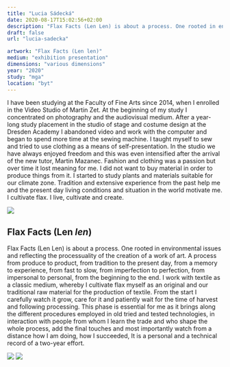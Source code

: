 ```yaml
---
title: "Lucia Sádecká"
date: 2020-08-17T15:02:56+02:00
description: "Flax Facts (Len Len) is about a process. One rooted in environmental issues and reflecting the processuality of the creation of a work of art."
draft: false
url: "lucia-sadecka"

artwork: "Flax Facts (Len len)"
medium: "exhibition presentation"
dimensions: "various dimensions"
year: "2020"
study: "mga"
location: "byt"
---
```


I have been studying at the Faculty of Fine Arts since 2014, when I enrolled in the Video Studio of Martin Zet. At the beginning of my study I concentrated on photography and the audiovisual medium. After a year-long study placement in the studio of stage and costume design at the Dresden Academy I abandoned video and work with the computer and began to spend more time at the sewing machine. I taught myself to sew and tried to use clothing as a means of self-presentation. In the studio we have always enjoyed freedom and this was even intensified after the arrival of the new tutor, Martin Mazanec. Fashion and clothing was a passion but over time it lost meaning for me. I did not want to buy material in order to produce things from it. I started to study plants and materials suitable for our climate zone. Tradition and extensive experience from the past help me and the present day living conditions and situation in the world motivate me. I cultivate flax. I live, cultivate and create. 

![](/students/sadecka/1.jpg)

## Flax Facts (Len *len*)

Flax Facts (Len Len) is about a process. One rooted in environmental issues and reflecting the processuality of the creation of a work of art. A process from produce to product, from tradition to the present day, from a memory to experience, from fast to slow, from imperfection to perfection, from impersonal to personal, from the beginning to the end. I work with textile as a classic medium, whereby I cultivate flax myself as an original and our traditional raw material for the production of textile. From the start I carefully watch it grow, care for it and patiently wait for the time of harvest and following processing. This phase is essential for me as it brings along the different procedures employed in old tried and tested technologies, in interaction with people from whom I learn the trade and who shape the whole process, add the final touches and most importantly watch from a distance how I am doing, how I succeeded, It is a personal and a technical record of a two-year effort.

![](/students/sadecka/2.jpg)
![](/students/sadecka/3.jpg)
